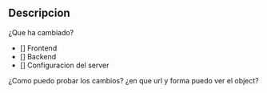 ## Descripcion
¿Que ha cambiado?

- [] Frontend
- [] Backend
- [] Configuracion del server
 
 ¿Como puedo probar los cambios?
 ¿en que url y forma puedo ver el object?
 
